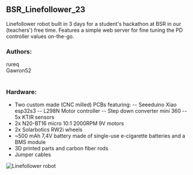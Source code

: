 ## BSR_Linefollower_23
Linefollower robot built in 3 days for a student's hackathon at BSR in our (teachers') free time. Features a simple web server for fine tuning the PD controller values on-the-go.
<br/>
### Authors:  
rureq  
Gawron52  
<br/>
### Hardware:  
- Two custom made (CNC milled) PCBs featuring:
-- Seeeduino Xiao esp32s3
-- L298N Motor controller
-- Step down converter mini 360
-- 5x KTIR sensors
- 2x N20-BT16 micro 10:1 2000RPM 9V motors
- 2x Solarbotics RW2i wheels
- ~500 mAh 7,4V battery made of single-use e-cigarette batteries and a BMS module
- 3D printed parts and carbon fiber rods
- Jumper cables
  
![Linefollower robot](docs/photos/LF.jpg)